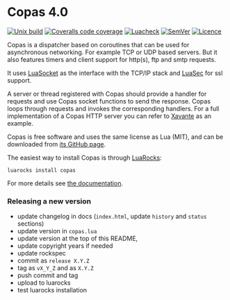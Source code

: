 # Copas 4.0

[![Unix build](https://img.shields.io/github/workflow/status/lunarmodules/copas/Unix%20build?label=Unix%20build&logo=linux)](https://github.com/lunarmodules/copas/actions)
[![Coveralls code coverage](https://img.shields.io/coveralls/github/lunarmodules/copas?logo=coveralls)](https://coveralls.io/github/lunarmodules/copas)
[![Luacheck](https://github.com/lunarmodules/copas/workflows/Luacheck/badge.svg)](https://github.com/lunarmodules/copas/actions)
[![SemVer](https://img.shields.io/github/v/tag/lunarmodules/copas?color=brightgreen&label=SemVer&logo=semver&sort=semver)](CHANGELOG.md)
[![Licence](http://img.shields.io/badge/Licence-MIT-brightgreen.svg)](LICENSE)

Copas is a dispatcher based on coroutines that can be used for asynchronous networking. For example TCP or UDP based servers. But it also features timers and client support for http(s), ftp and smtp requests.

It uses [LuaSocket](https://github.com/diegonehab/luasocket) as the interface with the TCP/IP stack and [LuaSec](https://github.com/brunoos/luasec) for ssl support.

A server or thread registered with Copas should provide a handler for requests and use Copas socket functions to send the response. Copas loops through requests and invokes the corresponding handlers. For a full implementation of a Copas HTTP server you can refer to [Xavante](http://keplerproject.github.io/xavante/) as an example.

Copas is free software and uses the same license as Lua (MIT), and can be downloaded from [its GitHub page](https://github.com/lunarmodules/copas).

The easiest way to install Copas is through [LuaRocks](https://luarocks.org/):

```
luarocks install copas
```

For more details see [the documentation](http://lunarmodules.github.io/copas/).

### Releasing a new version

 - update changelog in docs (`index.html`, update `history` and `status` sections)
 - update version in `copas.lua`
 - update version at the top of this README,
 - update copyright years if needed
 - update rockspec
 - commit as `release X.Y.Z`
 - tag as `vX_Y_Z` and as `X.Y.Z`
 - push commit and tag
 - upload to luarocks
 - test luarocks installation
